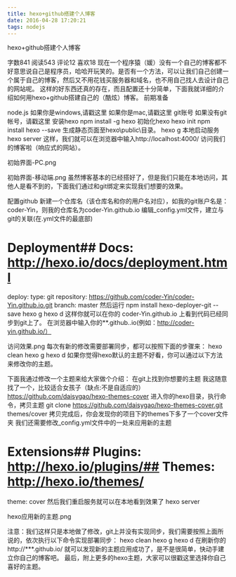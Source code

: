 ```yaml
---
title: hexo+github搭建个人博客
date: 2016-04-28 17:20:21
tags: nodejs
---
```

hexo+github搭建个人博客

字数841 阅读543 评论12 喜欢18
现在一个程序猿（媛）没有一个自己的博客都不好意思说自己是程序员，哈哈开玩笑的。是否有一个方法，可以让我们自己创建一个属于自己的博客，然后又不用花钱买服务器和域名，也不用自己找人去设计自己的网站呢。
这样的好东西还真的存在，而且配置还十分简单，下面我就详细的介绍如何用hexo+github搭建自己的（酷炫）博客。
前期准备

node.js
如果你是windows,请戳这里
如果你是mac,请戳这里
git账号
如果没有git帐号，请戳这里
安装hexo
npm install -g hexo
初始化hexo
hexo init
npm install hexo --save
生成静态页面至hexo\public\目录。
hexo g
本地启动服务
hexo server
这样，我们就可以在浏览器中输入http://localhost:4000/ 访问我们的博客啦（响应式的网站）。

初始界面-PC.png

初始界面-移动端.png
虽然博客基本的已经搭好了，但是我们只能在本地访问，其他人是看不到的，下面我们通过和git绑定来实现我们想要的效果。

配置github
新建一个仓库名（该仓库名和你的用户名对应），如我的git账户名是：coder-Yin，则我的仓库名为coder-Yin.github.io
编辑_config.yml文件，建立与git的关联(在.yml文件的最底部)
# Deployment## Docs: http://hexo.io/docs/deployment.html
deploy:
  type: git
  repository: https://github.com/coder-Yin/coder-Yin.github.io.git
  branch: master
然后运行
npm install hexo-deployer-git --save
hexo g
hexo d
这样你就可以在你的 coder-Yin.github.io 上看到代码已经同步到git上了。
在浏览器中输入你的**.github..io(例如：http://coder-yin.github.io/）

访问效果.png
每次有新的修改需要部署同步，都可以按照下面的步骤来：
hexo clean
hexo g
hexo d
如果你觉得hexo默认的主题不好看，你可以通过以下方法来修改你的主题。

下面我通过修改一个主题来给大家做个介绍：
在git上找到你想要的主题
我这随意找了一个，比较适合女孩子（缺点:不是自适应的）
https://github.com/daisygao/hexo-themes-cover
进入你的hexo目录，执行命令，拷贝主题
git clone https://github.com/daisygao/hexo-themes-cover.git themes/cover
拷贝完成后，你会发现你的项目下的themes下多了一个cover文件夹
我们还需要修改_config.yml文件中的一处来应用新的主题
# Extensions## Plugins: http://hexo.io/plugins/## Themes: http://hexo.io/themes/
theme: cover
然后我们重启服务就可以在本地看到效果了
hexo server

hexo应用新的主题.png

注意：我们这样只是本地做了修改，git上并没有实现同步，我们需要按照上面所说的，依次执行以下命令实现部署同步：
hexo clean
hexo g
hexo d
在刷新你的http://***.github.io/ 就可以发现新的主题应用成功了，是不是很简单，快动手建立你自己的博客吧。
最后，附上更多的hexo主题，大家可以很戳这里选择你自己喜好的主题。